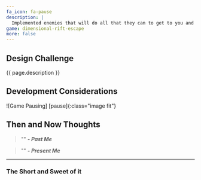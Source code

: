 ```yaml
---
fa_icon: fa-pause
description: |
  Implemented enemies that will do all that they can to get to you and shoot you into space dust. 
game: dimensional-rift-escape
more: false
---
```


## Design Challenge

{{ page.description }}

## Development Considerations

![Game Pausing] [pause]{:class="image fit"}

<!--excerpt_end-->

## Then and Now Thoughts

> "" 
**_- Past Me_**

> ""
**_- Present Me_**

---

### The Short and Sweet of it

